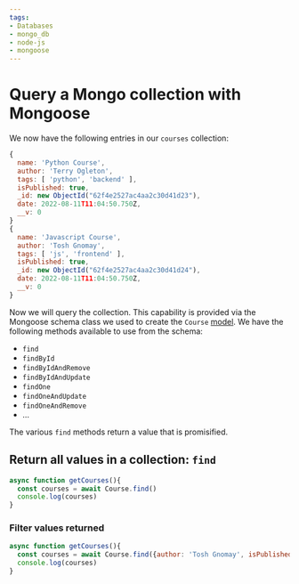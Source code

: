 ```yaml
---
tags:
- Databases
- mongo_db
- node-js
- mongoose
---
```


# Query a Mongo collection with Mongoose 

We now have the following entries in our `courses` collection:

```js
{
  name: 'Python Course',
  author: 'Terry Ogleton',
  tags: [ 'python', 'backend' ],
  isPublished: true,
  _id: new ObjectId("62f4e2527ac4aa2c30d41d23"),
  date: 2022-08-11T11:04:50.750Z,
  __v: 0
}
{
  name: 'Javascript Course',
  author: 'Tosh Gnomay',
  tags: [ 'js', 'frontend' ],
  isPublished: true,
  _id: new ObjectId("62f4e2527ac4aa2c30d41d24"),
  date: 2022-08-11T11:04:50.750Z,
  __v: 0
}

```

Now we will query the collection. This capability is provided via the Mongoose schema class we used to create the `Course` [model](/Databases/MongoDB/Create_collections_and_documents_with_Mongoose.md#models). We have the following methods available to use from the schema:

* `find`
* `findById`
* `findByIdAndRemove`
* `findByIdAndUpdate`
* `findOne`
* `findOneAndUpdate`
* `findOneAndRemove`
* ...

The various `find` methods return a value that is promisified.

## Return all values in a collection: `find`

```js
async function getCourses(){
  const courses = await Course.find()
  console.log(courses)
}
```

### Filter values returned

```js
async function getCourses(){
  const courses = await Course.find({author: 'Tosh Gnomay', isPublished: true})
  console.log(courses)
}
```
